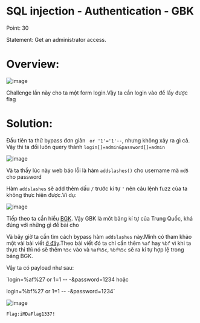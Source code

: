 # SQL injection - Authentication - GBK

Point: 30

Statement: Get an administrator access.

# Overview:

![image](https://user-images.githubusercontent.com/115911041/232288993-86d49422-ebb6-46e6-8338-966a37534099.png)

Challenge lần này cho ta một form login.Vậy ta cần login vào để lấy được flag

# Solution:

Đầu tiên ta thử bypass đơn giản ` or '1'='1'--`, nhưng không xảy ra gì cả. Vậy thì ta đổi luôn query thành `login[]=admin&password[]=admin`

![image](https://user-images.githubusercontent.com/115911041/232289478-663571cf-fbde-442e-940c-9b0396ebf16b.png)

Và ta thầy lúc này web báo lỗi là hàm `addslashes()` cho username mà `md5` cho password

Hàm `addslashes` sẽ add thêm dấu `/` trước kí tự `'` nên câu lệnh fuzz của ta không thực hiện được.Ví dụ:

![image](https://user-images.githubusercontent.com/115911041/232289706-5d1b1d86-ee38-4e73-a04c-b5f86e0991d4.png)

Tiếp theo ta cần hiểu [BGK](https://en.wikipedia.org/wiki/GBK_(character_encoding)). Vậy GBK là môt bảng kí tự của Trung Quốc, khá đúng với những gì đề bài cho

Và bây giờ ta cần tìm cách bypass hàm `addslashes` này.Mình có tham khảo một vài bài viết [ở đây](https://www.securityidiots.com/Web-Pentest/SQL-Injection/addslashes-bypass-sql-injection.html).Theo bài viết đó ta chỉ cần thêm `%af` hay `%bf` vì khi ta thực thi thì nó sẽ thêm `%5c` vào và `%af%5c`, `%bf%5c` sẽ ra kí tự hợp lệ trong bảng BGK.

Vậy ta có payload như sau:

`login=%af%27 or 1=1 -- -&password=1234 hoặc

login=%bf%27 or 1=1 -- -&password=1234`

![image](https://user-images.githubusercontent.com/115911041/232721807-49f56ac5-d99e-4e26-a56a-c6db36eaf607.png)

`Flag:iMDaFlag1337!` 



